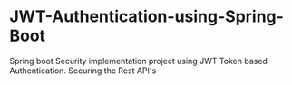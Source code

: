 # JWT-Authentication-using-Spring-Boot
Spring boot Security implementation project using JWT Token based Authentication. Securing the Rest API's
